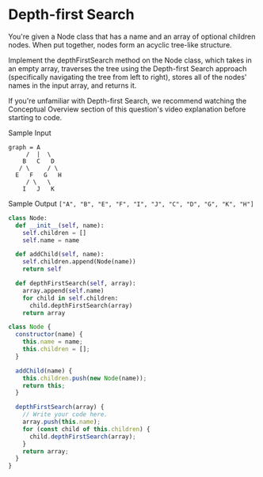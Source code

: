 # Depth-first Search

  You're given a Node class that has a name and an
  array of optional children nodes. When put together, nodes form
  an acyclic tree-like structure.
  
  Implement the depthFirstSearch method on the
  Node class, which takes in an empty array, traverses the tree
  using the Depth-first Search approach (specifically navigating the tree from
  left to right), stores all of the nodes' names in the input array, and returns
  it.
  
  If you're unfamiliar with Depth-first Search, we recommend watching the
  Conceptual Overview section of this question's video explanation before
  starting to code.
  
  Sample Input
  ```
  graph = A
       /  |  \
      B   C   D
     / \     / \
    E   F   G   H
       / \   \
      I   J   K
  ```
  Sample Output
  ```["A", "B", "E", "F", "I", "J", "C", "D", "G", "K", "H"]```
```python
class Node:
  def __init__(self, name):
    self.children = []
    self.name = name

  def addChild(self, name):
    self.children.append(Node(name))
    return self

  def depthFirstSearch(self, array):
    array.append(self.name)
    for child in self.children:
      child.depthFirstSearch(array)
    return array
```
```javascript
class Node {
  constructor(name) {
    this.name = name;
    this.children = [];
  }

  addChild(name) {
    this.children.push(new Node(name));
    return this;
  }

  depthFirstSearch(array) {
    // Write your code here.
    array.push(this.name);
    for (const child of this.children) {
      child.depthFirstSearch(array);
    }
    return array;
  }
}
```
